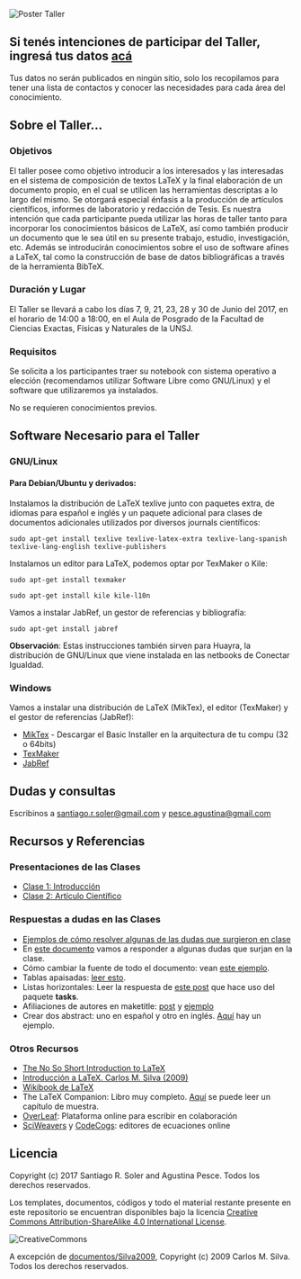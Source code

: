 ![Poster Taller](https://raw.githubusercontent.com/santis19/taller-latex/master/poster/poster-taller-latex.png)

## Si tenés intenciones de participar del Taller, ingresá tus datos [acá](https://docs.google.com/forms/d/e/1FAIpQLSeSHYbCO4y1PWeqs_dhnhWpDhGIMngRbVLaX2Xg48lGQwnnFA/viewform?usp=sf_link)

Tus datos no serán publicados en ningún sitio, solo los recopilamos para tener una lista de contactos y conocer las necesidades para cada área del conocimiento.

## Sobre el Taller...
### Objetivos

El taller posee como objetivo introducir a los interesados y las interesadas en el sistema de composición de textos LaTeX y la final elaboración de un documento propio, en el cual se utilicen las herramientas descriptas a lo largo del mismo. Se otorgará especial énfasis a la producción de artı́culos cientı́ficos, informes de laboratorio y redacción de Tesis. Es nuestra intención que cada participante pueda utilizar las horas de taller tanto para incorporar los conocimientos básicos de LaTeX, ası́ como también producir un documento que le sea útil en su presente trabajo, estudio, investigación, etc. Además se introducirán conocimientos sobre el uso de software afines a LaTeX, tal como la construcción de base de datos bibliográficas a través de la herramienta BibTeX.

### Duración y Lugar

El Taller se llevará a cabo los días 7, 9, 21, 23, 28 y 30 de Junio del 2017, en el horario de 14:00 a 18:00, en el Aula de Posgrado de la Facultad de Ciencias Exactas, Físicas y Naturales de la UNSJ.

### Requisitos

Se solicita a los participantes traer su notebook con sistema operativo a elección (recomendamos utilizar Software Libre como GNU/Linux) y el software que utilizaremos ya instalados.

No se requieren conocimientos previos.

## Software Necesario para el Taller

### GNU/Linux
#### Para Debian/Ubuntu y derivados:

Instalamos la distribución de LaTeX texlive junto con paquetes extra, de idiomas para español e inglés y un paquete adicional para clases de documentos adicionales utilizados por diversos journals científicos:
```
sudo apt-get install texlive texlive-latex-extra texlive-lang-spanish texlive-lang-english texlive-publishers
```

Instalamos un editor para LaTeX, podemos optar por TexMaker o Kile:
```
sudo apt-get install texmaker

sudo apt-get install kile kile-l10n
```

Vamos a instalar JabRef, un gestor de referencias y bibliografía:
```
sudo apt-get install jabref
```

**Observación**: Estas instrucciones también sirven para Huayra, la distribución de GNU/Linux que viene instalada en las netbooks de Conectar Igualdad.

### Windows

Vamos a instalar una distribución de LaTeX (MikTex), el editor (TexMaker) y el gestor de referencias (JabRef):

* [MikTex](https://miktex.org/download) - Descargar el Basic Installer en la arquitectura de tu compu (32 o 64bits)
* [TexMaker](http://www.xm1math.net/texmaker/download.html)
* [JabRef](http://www.jabref.org/#downloads)

## Dudas y consultas

Escribinos a santiago.r.soler@gmail.com y pesce.agustina@gmail.com


## Recursos y Referencias

### Presentaciones de las Clases

* [Clase 1: Introducción](https://github.com/santis19/taller-latex/raw/master/beamer-clase1/beamer-clase1.pdf)
* [Clase 2: Artículo Científico](https://github.com/santis19/taller-latex/raw/master/beamer-clase2/beamer-clase2.pdf)

### Respuestas a dudas en las Clases

* [Ejemplos de cómo resolver algunas de las dudas que surgieron en clase](https://github.com/santis19/taller-latex/tree/master/examples)
* En [este documento](https://github.com/santis19/taller-latex/raw/master/respuestas-dudas/respuestas-dudas.pdf) vamos a responder a algunas dudas que surjan en la clase.
* Cómo cambiar la fuente de todo el documento: vean [este ejemplo](https://github.com/santis19/taller-latex/blob/master/examples/fonts/fonts.tex).
* Tablas apaisadas: [leer esto](https://tex.stackexchange.com/questions/3930/how-to-rotate-landscape-table-page-in-pdf#123330).
* Listas horizontales: Leer la respuesta de [este post](https://tex.stackexchange.com/questions/146306/how-to-make-horizontal-lists/324740#324740) que hace uso del paquete **tasks**.
* Afiliaciones de autores en maketitle: [post](https://tex.stackexchange.com/questions/107739/authors-with-multiple-affiliations/370813#370813) y [ejemplo](https://github.com/santis19/taller-latex/blob/master/examples/affiliations/affiliations.tex)
* Crear dos abstract: uno en español y otro en inglés. [Aquí](https://github.com/santis19/taller-latex/blob/master/examples/two_abstracts/two_abstracts.tex) hay un ejemplo.


### Otros Recursos 

* [The No So Short Introduction to LaTeX](http://ftp.inf.utfsm.cl/pub/tex-archive/info/lshort/english/lshort.pdf)
* [Introducción a LaTeX. Carlos M. Silva (2009)](https://github.com/santis19/taller-latex/raw/master/documentos/Silva2009.pdf)
* [Wikibook de LaTeX](https://en.wikibooks.org/wiki/LaTeX)
* The LaTeX Companion: Libro muy completo. [Aquí](http://ptgmedia.pearsoncmg.com/images/9780201362992/samplepages/0201362996.pdf) se puede leer un capítulo de muestra.
* [OverLeaf](https://www.overleaf.com/): Plataforma online para escribir en colaboración
* [SciWeavers](http://www.sciweavers.org/free-online-latex-equation-editor) y [CodeCogs](http://www.codecogs.com/latex/eqneditor.php): editores de ecuaciones online

## Licencia
Copyright (c) 2017 Santiago R. Soler and Agustina Pesce. Todos los derechos reservados.

Los templates, documentos, códigos y todo el material restante presente en este repositorio se encuentran disponibles bajo la licencia [Creative Commons Attribution-ShareAlike 4.0 International License](http://creativecommons.org/licenses/by-sa/4.0/).

![CreativeCommons](https://licensebuttons.net/l/by-sa/4.0/88x31.png)

A excepción de [documentos/Silva2009](https://github.com/santis19/taller-latex/raw/master/documentos/Silva2009.pdf), Copyright (c) 2009 Carlos M. Silva. Todos los derechos reservados.
